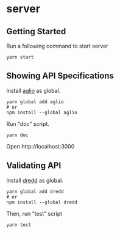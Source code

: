 # server

## Getting Started

Run a following command to start server

```console
yarn start
```

## Showing API Specifications

Install [aglio](https://www.npmjs.com/package/aglio) as global.

```console
yarn global add aglio
# or
npm install --global aglio
```

Run "doc" script.

```console
yarn doc
```

Open http://localhost:3000

## Validating API

Install [dredd](https://www.npmjs.com/package/dredd) as global.

```console
yarn global add dredd
# or
npm install --global dredd
```

Then, run "test" script

```console
yarn test
```
